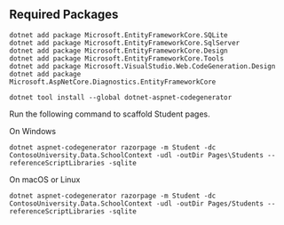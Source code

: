 ## Required Packages

```
dotnet add package Microsoft.EntityFrameworkCore.SQLite
dotnet add package Microsoft.EntityFrameworkCore.SqlServer
dotnet add package Microsoft.EntityFrameworkCore.Design
dotnet add package Microsoft.EntityFrameworkCore.Tools
dotnet add package Microsoft.VisualStudio.Web.CodeGeneration.Design
dotnet add package Microsoft.AspNetCore.Diagnostics.EntityFrameworkCore
```

```
dotnet tool install --global dotnet-aspnet-codegenerator
```

Run the following command to scaffold Student pages.

On Windows

```
dotnet aspnet-codegenerator razorpage -m Student -dc ContosoUniversity.Data.SchoolContext -udl -outDir Pages\Students --referenceScriptLibraries -sqlite
```

On macOS or Linux

```
dotnet aspnet-codegenerator razorpage -m Student -dc ContosoUniversity.Data.SchoolContext -udl -outDir Pages/Students --referenceScriptLibraries -sqlite
```
